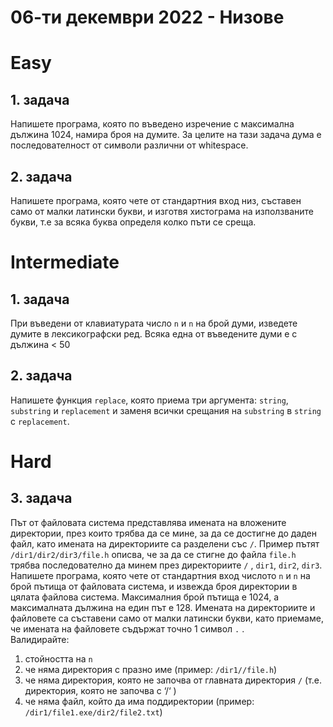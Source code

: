 # 06-ти декември 2022 - Низове

# Easy
## 1. задача
Напишете програма, която по въведено изречение с максимална дължина 1024, намира броя на думите. За целите на тази задача дума е последователност от символи различни от whitespace.

## 2. задача
Напишете програма, която чете от стандартния вход низ, съставен само от малки латински букви, и изготвя хистограма на използваните букви, т.е за всяка буква определя колко пъти се среща. 

# Intermediate

## 1. задача
При въведени от клавиатурата число `n` и `n` на брой думи, изведете думите в лексикографски ред. Всяка една от въведените думи е с дължина < 50

## 2. задача
Напишете функция `replace`, която приема три аргумента: `string`, `substring` и `replacement` и заменя всички срещания на `substring` в `string` с `replacement`.   


# Hard
## 3. задача
Път от файловата система представлява имената на вложените директории, през които трябва да се мине, за да се достигне до даден файл, като имената на директориите са разделени със `/`. Пример пътят  `/dir1/dir2/dir3/file.h`  описва, че за да се стигне до файла `file.h` трябва последователно да минем през директориите `/` , `dir1`, `dir2`, `dir3`.    
Напишете програма, която чете от стандартния вход числото `n` и `n` на брой пътища от файловата система, и извежда броя директории в цялата файлова система. Максималния брой пътища е 1024, а максималната дължина на един път е 128.
Имената на директориите и файловете са съставени само от малки латински букви, като приемаме, че имената на файловете съдържат точно 1 символ `.` .   
Валидирайте:   
1. стойността на `n`
2. че няма директория с празно име (пример: `/dir1//file.h`)
3. че няма директория, която не започва от главната директория `/` (т.е. директория, която не започва с ‘/‘ )
4. че няма файл, който да има поддиректории (пример: `/dir1/file1.exe/dir2/file2.txt`)